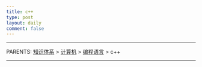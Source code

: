 ```yaml
---
title: c++
type: post
layout: daily
comment: false
---
```


---

PARENTS: [知识体系](/gknows/wiki) > [计算机](/gknows/计算机) > [编程语言](/gknows/编程语言) > c++



---

